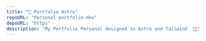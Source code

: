 ```yaml
---
title: "💼 Portfolio Astro"
repoURL: "Personal-portfolio-dev"
depoURL: "https"
description: "My Portfolio Personal designed in Astro and Tailwind  🚀✨"
---
```

